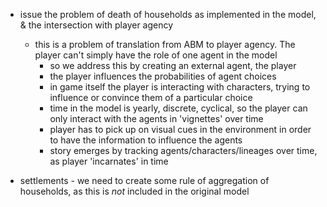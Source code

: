 - issue the problem of death of households as implemented in the model, & the intersection with player agency
  - this is a problem of translation from ABM to player agency. The player can't simply have the role of one agent in the model
    - so we address this by creating an external agent, the player
    - the player influences the probabilities of agent choices
    - in game itself the player is interacting with characters, trying to influence or convince them of a particular choice
    - time in the model is yearly, discrete, cyclical, so the player can only interact with the agents in 'vignettes' over time
    - player has to pick up on visual cues in the environment in order to have the information to influence the agents
    - story emerges by tracking agents/characters/lineages over time, as player 'incarnates' in time

- settlements - we need to create some rule of aggregation of households, as this is *not* included in the original model
